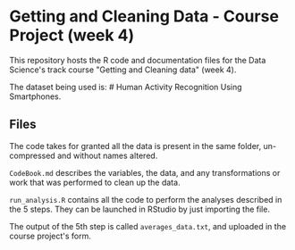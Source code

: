 Getting and Cleaning Data - Course Project (week 4)
==================================================

This repository hosts the R code and documentation files for the Data Science's track course "Getting and Cleaning data" (week 4).

The dataset being used is: # Human Activity Recognition Using Smartphones.

## Files

The code takes for granted all the data is present in the same folder, un-compressed and without names altered.

`CodeBook.md` describes the variables, the data, and any transformations or work that was performed to clean up the data.

`run_analysis.R` contains all the code to perform the analyses described in the 5 steps. They can be launched in RStudio by just importing the file.

The output of the 5th step is called `averages_data.txt`, and uploaded in the course project's form.

